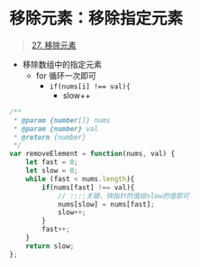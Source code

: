 
# 移除元素：移除指定元素


>  [27. 移除元素](https://leetcode.cn/problems/remove-element/)

- 移除数组中的指定元素
	- for 循环一次即可
		- `if(nums[i] !== val){` 
			- slow++

```javascript
/**
 * @param {number[]} nums
 * @param {number} val
 * @return {number}
 */
var removeElement = function(nums, val) {
    let fast = 0;
    let slow = 0;
    while (fast < nums.length){
        if(nums[fast] !== val){
            // ::::关键，快指针的值给slow的值即可
            nums[slow] = nums[fast];
            slow++;
        }
        fast++;
    }
    return slow;
};
```



